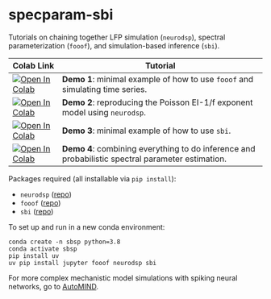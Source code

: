 # specparam-sbi
Tutorials on chaining together LFP simulation (`neurodsp`), spectral parameterization (`fooof`), and simulation-based inference (`sbi`).

|  Colab Link  |  Tutorial  |
| - | --- |
| [![Open In Colab](https://colab.research.google.com/assets/colab-badge.svg)](https://colab.research.google.com/github/rdgao/specparam-sbi/blob/main/demo_notebooks/1-fooof_ndsp_demo.ipynb) |  **Demo 1**: minimal example of how to use `fooof` and simulating time series. |
| [![Open In Colab](https://colab.research.google.com/assets/colab-badge.svg)](https://colab.research.google.com/github/rdgao/specparam-sbi/blob/main/demo_notebooks/2-EI.ipynb) |  **Demo 2**: reproducing the Poisson EI-1/f exponent model using `neurodsp`. |
| [![Open In Colab](https://colab.research.google.com/assets/colab-badge.svg)](https://colab.research.google.com/github/rdgao/specparam-sbi/blob/main/demo_notebooks/3-sbi_demo.ipynb) |  **Demo 3**: minimal example of how to use `sbi`. |
| [![Open In Colab](https://colab.research.google.com/assets/colab-badge.svg)](https://colab.research.google.com/github/rdgao/specparam-sbi/blob/main/demo_notebooks/4-EI_tau_inference.ipynb) |  **Demo 4**: combining everything to do inference and probabilistic spectral parameter estimation. |

Packages required (all installable via `pip install`):
- `neurodsp` ([repo](https://github.com/neurodsp-tools/neurodsp))
- `fooof` ([repo](https://github.com/fooof-tools/fooof))
- `sbi` ([repo](https://github.com/mackelab/sbi))
  
To set up and run in a new conda environment:
```
conda create -n sbsp python=3.8
conda activate sbsp
pip install uv
uv pip install jupyter fooof neurodsp sbi
```

For more complex mechanistic model simulations with spiking neural networks, go to [AutoMIND](https://github.com/mackelab/automind).
